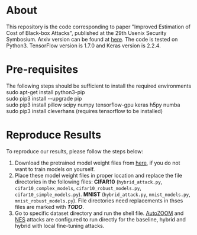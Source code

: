 # About
This repository is the code corresponding to paper "Improved Estimation of Cost of Black-box Attacks", published at the 29th Usenix Security Symbosium. Arxiv version can be found at [here](http://www.cs.virginia.edu/~evans/). The code is tested on Python3. TensorFlow version is 1.7.0 and Keras version is 2.2.4.

# Pre-requisites
The following steps should be sufficient to install the required environments  
    sudo apt-get install python3-pip  
    sudo pip3 install --upgrade pip  
    sudo pip3 install pillow scipy numpy tensorflow-gpu keras h5py numba  
    sudo pip3 install cleverhans (requires tensorflow to be installed)  

# Reproduce Results
To reproduce our results, please follow the steps below:
1. Download the pretrained model weight files from [here](https://www.dropbox.com/sh/gdipubr7rp0d8qv/AADPgrs4ZGfOl4ob_dXmYsFla?dl=0), if you do not want to train models on yourself. 
2. Place these model weight files in proper location and replace the file directories in the following files: **CIFAR10** (`hybrid_attack.py`, `cifar10_complex_models`, `cifar10_robust_models.py`, `cifar10_simple_models.py`). **MNIST** (`hybrid_attack.py`, `mnist_models.py`, `mnist_robust_models.py`). File directories need replacements in thses files are marked with ***TODO***.
3. Go to specific dataset directory and run the shell file. [AutoZOOM](https://github.com/IBM/Autozoom-Attack) and [NES](https://github.com/labsix/limited-blackbox-attacks) attacks are configured to run directly for the baseline, hybrid and hybrid with local fine-tuning attacks. 
